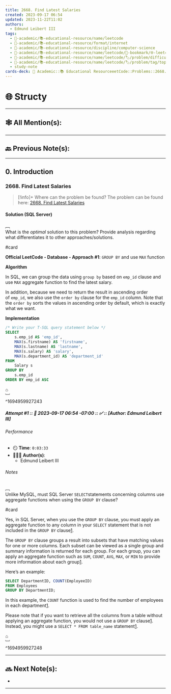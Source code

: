 ```yaml
---
title: 2668. Find Latest Salaries
created: 2023-09-17 06:54
updated: 2023-11-22T11:02
authors:
  - Edmund Leibert III
tags:
  - 🔴-academic/📚-educational-resource/name/leetcode
  - 🔴-academic/📚-educational-resource/format/internet
  - 🔴-academic/📚-educational-resource/discipline/computer-science
  - 🔴-academic/📚-educational-resource/name/leetcode/🔖-bookmark/🌐-leetcode/problems/2668-find-latest-salaries
  - 🔴-academic/📚-educational-resource/name/leetcode/🏷️/problem/difficulty/easy
  - 🔴-academic/📚-educational-resource/name/leetcode/🏷️/problem/tag/topic/database
  - study-note
cards-deck: 🔴 Academic::📚 Educational ResourceeetCode::Problems::2668. Find Latest Salaries
---
```


# 🌐 Structy

---

## 🕸️ All Mention(s): 

---

## 🔙 Previous Note(s):

---

## 0. Introduction

### 2668. Find Latest Salaries

> [!info]+ Where can the problem be found?
> The problem can be found here: [2668. Find Latest Salaries](https://leetcode.com/problems/find-latest-salaries/description/)

#### Solution (SQL Server)

﹇<br>
What is the _optimal_ solution to this problem? Provide analysis regarding what differentiates it to other approaches/solutions.

#card 

**Official LeetCode - Database - Approach #1**: `GROUP BY` and use `MAX` function

**Algorithm**

In SQL, we can group the data using `group by` based on `emp_id` clause and use `MAX` aggregate function to find the latest salary.

In addition, because we need to return the result in ascending order of `emp_id`, we also use the `order by` clause for the `emp_id` column. Note that the `order by` sorts the values in ascending order by default, which is exactly what we want.

**Implementation**

```sql
/* Write your T-SQL query statement below */
SELECT
    s.emp_id AS 'emp_id',
    MAX(s.firstname) AS 'firstname',
    MAX(s.lastname) AS 'lastname',
    MAX(s.salary) AS 'salary',
    MAX(s.department_id) AS 'department_id'
FROM 
    Salary s
GROUP BY 
    s.emp_id
ORDER BY emp_id ASC
```

⌂
<br>﹈<br>^1694959927243


##### Attempt #1 :: 📆 2023-09-17 06:54 -07:00 :: ✅ :: \[Author: Edmund Leibert III\]

###### Performance

- ⏲️ **Time**: `0:03:33`
- 🧔🏽‍♂️ **Author(s)**:
	- Edmund Leibert III

###### Notes

﹇<br>
Unlike MySQL, must SQL Server `SELECT`statements concerning columns use aggregate functions when using the `GROUP BY` clause?

#card 

Yes, in SQL Server, when you use the `GROUP BY` clause, you must apply an aggregate function to any column in your `SELECT` statement that is not included in the `GROUP BY` clause[1](https://learn.microsoft.com/en-us/sql/t-sql/queries/select-group-by-transact-sql?view=sql-server-ver16).

The `GROUP BY` clause groups a result into subsets that have matching values for one or more columns. Each subset can be viewed as a single group and summary information is returned for each group. For each group, you can apply an aggregate function such as `SUM`, `COUNT`, `AVG`, `MAX`, or `MIN` to provide more information about each group[1](https://learn.microsoft.com/en-us/sql/t-sql/queries/select-group-by-transact-sql?view=sql-server-ver16).

Here’s an example:

```sql
SELECT DepartmentID, COUNT(EmployeeID) 
FROM Employees
GROUP BY DepartmentID;
```

In this example, the `COUNT` function is used to find the number of employees in each department[1](https://learn.microsoft.com/en-us/sql/t-sql/queries/select-group-by-transact-sql?view=sql-server-ver16).

Please note that if you want to retrieve all the columns from a table without applying an aggregate function, you would not use a `GROUP BY` clause[1](https://learn.microsoft.com/en-us/sql/t-sql/queries/select-group-by-transact-sql?view=sql-server-ver16). Instead, you might use a `SELECT * FROM table_name` statement[1](https://learn.microsoft.com/en-us/sql/t-sql/queries/select-group-by-transact-sql?view=sql-server-ver16).

⌂
<br>﹈<br>^1694959927248



---

## 🔜 Next Note(s):
- 

---



